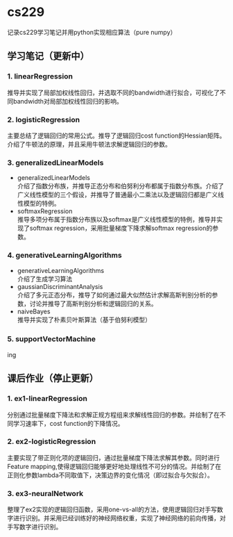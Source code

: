# cs229
  记录cs229学习笔记并用python实现相应算法（pure numpy）

## 学习笔记（更新中）

### 1. linearRegression  

推导并实现了局部加权线性回归，并选取不同的bandwidth进行拟合，可视化了不同bandwidth对局部加权线性回归的影响。

### 2. logisticRegression  

主要总结了逻辑回归的常用公式。推导了逻辑回归cost function的Hessian矩阵。介绍了牛顿法的原理，并且采用牛顿法求解逻辑回归的参数。

### 3. generalizedLinearModels  

- generalizedLinearModels  
  介绍了指数分布族，并推导正态分布和伯努利分布都属于指数分布族。介绍了广义线性模型的三个假设，并推导了普通最小二乘法以及逻辑回归都是广义线性模型的特例。  
- softmaxRegression  
  推导多项分布属于指数分布族以及softmax是广义线性模型的特例，推导并实现了softmax regression，采用批量梯度下降求解softmax regression的参数。

### 4. generativeLearningAlgorithms  

- generativeLearningAlgorithms  
  介绍了生成学习算法  
- gaussianDiscriminantAnalysis  
  介绍了多元正态分布，推导了如何通过最大似然估计求解高斯判别分析的参数，讨论并推导了高斯判别分析和逻辑回归的关系。  
- naiveBayes  
  推导并实现了朴素贝叶斯算法（基于伯努利模型）

### 5. supportVectorMachine　　

ing

## 课后作业（停止更新）
### 1. ex1-linearRegression  
分别通过批量梯度下降法和求解正规方程组来求解线性回归的参数。并绘制了在不同学习速率下，cost function的下降情况。
### 2. ex2-logisticRegression  
主要实现了带正则化项的逻辑回归，通过批量梯度下降法求解其参数。同时进行Feature mapping,使得逻辑回归能够更好地处理线性不可分的情况。并绘制了在正则化参数lambda不同取值下，决策边界的变化情况（即过拟合与欠拟合）。
### 3. ex3-neuralNetwork  
整理了ex2实现的逻辑回归函数，采用one-vs-all的方法，使用逻辑回归对手写数字进行识别。并采用已经训练好的神经网络权重，实现了神经网络的前向传播，对手写数字进行识别。